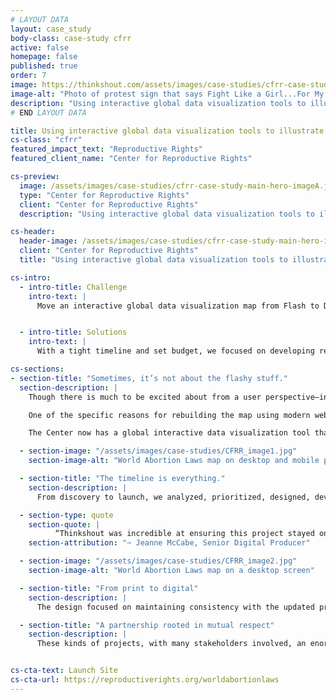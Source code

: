 ```yaml
---
# LAYOUT DATA
layout: case_study
body-class: case-study cfrr
active: false
homepage: false
published: true
order: 7
image: https://thinkshout.com/assets/images/case-studies/cfrr-case-study-main-hero-imageA.jpg
image-alt: "Photo of protest sign that says Fight Like a Girl...For My Rights"
description: "Using interactive global data visualization tools to illustrate the legal status of abortion laws -- worldwide."
# END LAYOUT DATA

title: Using interactive global data visualization tools to illustrate the legal status of abortion laws -- worldwide.
cs-class: "cfrr"
featured_impact_text: "Reproductive Rights"
featured_client_name: "Center for Reproductive Rights"

cs-preview:
  image: /assets/images/case-studies/cfrr-case-study-main-hero-imageA.jpg
  type: "Center for Reproductive Rights"
  client: "Center for Reproductive Rights"
  description: "Using interactive global data visualization tools to illustrate the legal status of abortion laws -- worldwide."

cs-header:
  header-image: /assets/images/case-studies/cfrr-case-study-main-hero-imageA.jpg
  client: "Center for Reproductive Rights"
  title: "Using interactive global data visualization tools to illustrate the legal status of abortion laws -- worldwide."

cs-intro:
  - intro-title: Challenge
    intro-text: |
      Move an interactive global data visualization map from Flash to Drupal 8 in just 6 weeks, including key user experience changes and strategic design updates.


  - intro-title: Solutions
    intro-text: |
      With a tight timeline and set budget, we focused on developing responsive tools and elevating access to the Center’s most valuable resources for priority audiences—tweaking what we could and planning for a potential Phase 2 with expanded functionality.

cs-sections:
- section-title: "Sometimes, it’s not about the flashy stuff."
  section-description: |
    Though there is much to be excited about from a user perspective—including some very strategic user experience and design updates—most of our partnership with The Center for Reproductive Rights focused on what you can’t see: The World Abortion Laws Map was originally built on Flash, and with the Center moving its entire website from Drupal 6 to Drupal 8, they needed to lift the map from Flash and rebuild it in Drupal 8. The library we used for the map was D3.js. Beyond that, the map was previously unavailable for viewing on mobile devices. We knew it was crucial to improve access to key information and hone core functionalities for the Center’s primary audiences.

    One of the specific reasons for rebuilding the map using modern web technologies was so that it could be accessed on mobile devices. The map was not available full-stop on any iPhone or iPad until we built this new one.

    The Center now has a global interactive data visualization tool that no longer requires its own URL or Flash to launch. The map itself is also responsive, a huge improvement from its former iteration, and offers a clearer hierarchy of information, from resource-driven investigation to engagement-level calls to action.

  - section-image: "/assets/images/case-studies/CFRR_image1.jpg"
    section-image-alt: "World Abortion Laws map on desktop and mobile phone"

  - section-title: "The timeline is everything."
    section-description: |
      From discovery to launch, we analyzed, prioritized, designed, developed, QA’d and demoed the new World Abortion Laws Map in just 6 weeks.

  - section-type: quote
    section-quote: |
          “Thinkshout was incredible at ensuring this project stayed on track, given the very short turnaround time. They were diligent in their project management and were able to anticipate the types of delays that often hold projects up, so that we could tackle them ahead of time.  We felt confident throughout the project that we would make it to launch on time – and indeed, we did!”
    section-attribution: "~ Jeanne McCabe, Senior Digital Producer"

  - section-image: "/assets/images/case-studies/CFRR_image2.jpg"
    section-image-alt: "World Abortion Laws map on a desktop screen"

  - section-title: "From print to digital"
    section-description: |
      The design focused on maintaining consistency with the updated print version of the map and leveraging the existing brand while providing a clean and user-friendly experience at all screen sizes. The foundation of the map was rooted in an established color coding system to identify various countries’ laws. Through this, we found opportunities to incorporate those vibrant and highly identifiable colors to highlight meaningful content through bold dropdowns.

  - section-title: "A partnership rooted in mutual respect"
    section-description: |
      These kinds of projects, with many stakeholders involved, an enormous amount of content, and a hard deadline, are only possible with extraordinary client partnerships—which is exactly what we found in the Center’s team. ThinkShout was and continues to recognize what a privilege it is to work with organizations like The Center for Reproductive Rights, especially now, when access to abortion here in the United States is brutally under attack. We’re proud of the move from Flash to Drupal 8, glad to have implemented improved functionality and design for core audiences, and encouraged by the post-launch analytics we’re seeing so far, but most importantly, we’re thankful for The Center’s work and humbled by our partnership.


cs-cta-text: Launch Site
cs-cta-url: https://reproductiverights.org/worldabortionlaws
---
```


